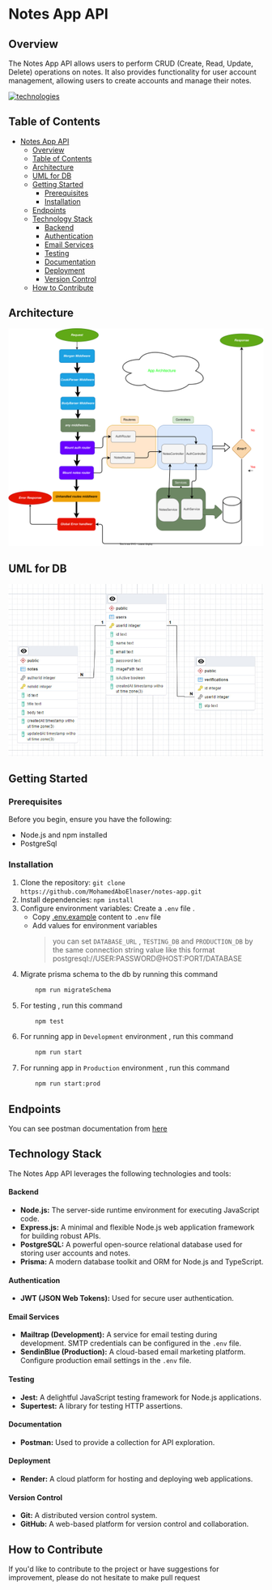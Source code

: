 # Notes App API

## Overview

The Notes App API allows users to perform CRUD (Create, Read, Update, Delete) operations on notes. It also provides functionality for user account management, allowing users to create accounts and manage their notes.

[![technologies](https://skillicons.dev/icons?i=nodejs,js,express,prisma,postgresql,jest,git,github)](#backend)

## Table of Contents

- [Notes App API](#notes-app-api)
  - [Overview](#overview)
  - [Table of Contents](#table-of-contents)
  - [Architecture](#architecture)
  - [UML for DB](#uml-for-db)
  - [Getting Started](#getting-started)
    - [Prerequisites](#prerequisites)
    - [Installation](#installation)
  - [Endpoints](#endpoints)
  - [Technology Stack](#technology-stack)
      - [Backend](#backend)
      - [Authentication](#authentication)
      - [Email Services](#email-services)
      - [Testing](#testing)
      - [Documentation](#documentation)
      - [Deployment](#deployment)
      - [Version Control](#version-control)
  - [How to Contribute](#how-to-contribute)

## Architecture

![app-architecture](docs/appArch.svg)

## UML for DB
![uml](docs/Database_UML.jpg)
## Getting Started

### Prerequisites

Before you begin, ensure you have the following:

- Node.js and npm installed
- PostgreSql

### Installation

1. Clone the repository: `git clone https://github.com/MohamedAboElnaser/notes-app.git`
2. Install dependencies: `npm install`
3. Configure environment variables: Create a `.env` file .
   - Copy [.env.example](.env.example) content to `.env` file
   - Add values for environment variables
     > you can set `DATABASE_URL` , `TESTING_DB` and `PRODUCTION_DB` by the same connection string value like this format
     > postgresql://USER:PASSWORD@HOST:PORT/DATABASE
4. Migrate prisma schema to the db by running this command
   ```bash
       npm run migrateSchema
   ```
5. For testing , run this command
   ```bash
       npm test
   ```
6. For running app in `Development` environment , run this command
   ```bash
       npm run start
   ```
7. For running app in `Production` environment , run this command
   ```bash
       npm run start:prod
   ```

## Endpoints

You can see postman documentation from [here](https://documenter.getpostman.com/view/30739769/2s9YeBeZR2)

## Technology Stack

The Notes App API leverages the following technologies and tools:

#### Backend

- **Node.js:** The server-side runtime environment for executing JavaScript code.
- **Express.js:** A minimal and flexible Node.js web application framework for building robust APIs.
- **PostgreSQL:** A powerful open-source relational database used for storing user accounts and notes.
- **Prisma:** A modern database toolkit and ORM for Node.js and TypeScript.

#### Authentication

- **JWT (JSON Web Tokens):** Used for secure user authentication.

#### Email Services

- **Mailtrap (Development):** A service for email testing during development. SMTP credentials can be configured in the `.env` file.
- **SendinBlue (Production):** A cloud-based email marketing platform. Configure production email settings in the `.env` file.

#### Testing

- **Jest:** A delightful JavaScript testing framework for Node.js applications.
- **Supertest:** A library for testing HTTP assertions.

#### Documentation

- **Postman:** Used to provide a collection for API exploration.

#### Deployment

- **Render:** A cloud platform for hosting and deploying web applications.

#### Version Control

- **Git:** A distributed version control system.
- **GitHub:** A web-based platform for version control and collaboration.

## How to Contribute

If you'd like to contribute to the project or have suggestions for improvement, please do not hesitate to make pull request
